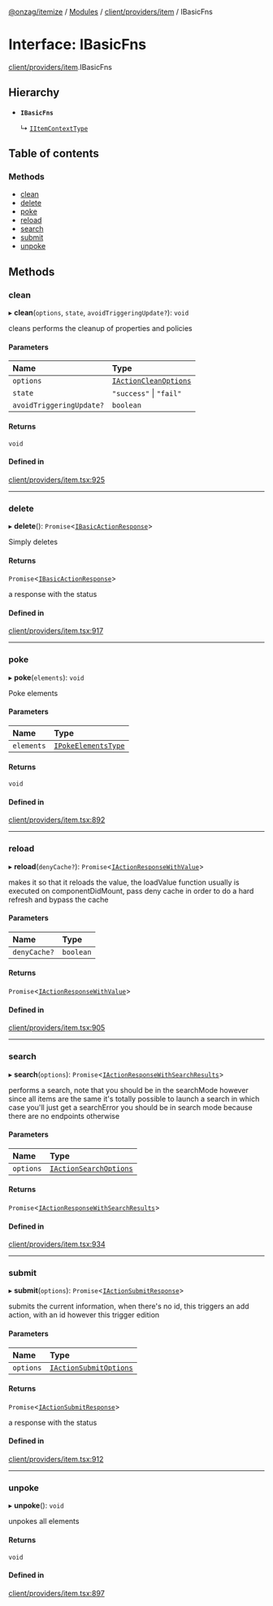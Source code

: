 [@onzag/itemize](../README.md) / [Modules](../modules.md) / [client/providers/item](../modules/client_providers_item.md) / IBasicFns

# Interface: IBasicFns

[client/providers/item](../modules/client_providers_item.md).IBasicFns

## Hierarchy

- **`IBasicFns`**

  ↳ [`IItemContextType`](client_providers_item.IItemContextType.md)

## Table of contents

### Methods

- [clean](client_providers_item.IBasicFns.md#clean)
- [delete](client_providers_item.IBasicFns.md#delete)
- [poke](client_providers_item.IBasicFns.md#poke)
- [reload](client_providers_item.IBasicFns.md#reload)
- [search](client_providers_item.IBasicFns.md#search)
- [submit](client_providers_item.IBasicFns.md#submit)
- [unpoke](client_providers_item.IBasicFns.md#unpoke)

## Methods

### clean

▸ **clean**(`options`, `state`, `avoidTriggeringUpdate?`): `void`

cleans performs the cleanup of properties and policies

#### Parameters

| Name | Type |
| :------ | :------ |
| `options` | [`IActionCleanOptions`](client_providers_item.IActionCleanOptions.md) |
| `state` | ``"success"`` \| ``"fail"`` |
| `avoidTriggeringUpdate?` | `boolean` |

#### Returns

`void`

#### Defined in

[client/providers/item.tsx:925](https://github.com/onzag/itemize/blob/f2db74a5/client/providers/item.tsx#L925)

___

### delete

▸ **delete**(): `Promise`<[`IBasicActionResponse`](client_providers_item.IBasicActionResponse.md)\>

Simply deletes

#### Returns

`Promise`<[`IBasicActionResponse`](client_providers_item.IBasicActionResponse.md)\>

a response with the status

#### Defined in

[client/providers/item.tsx:917](https://github.com/onzag/itemize/blob/f2db74a5/client/providers/item.tsx#L917)

___

### poke

▸ **poke**(`elements`): `void`

Poke elements

#### Parameters

| Name | Type |
| :------ | :------ |
| `elements` | [`IPokeElementsType`](client_providers_item.IPokeElementsType.md) |

#### Returns

`void`

#### Defined in

[client/providers/item.tsx:892](https://github.com/onzag/itemize/blob/f2db74a5/client/providers/item.tsx#L892)

___

### reload

▸ **reload**(`denyCache?`): `Promise`<[`IActionResponseWithValue`](client_providers_item.IActionResponseWithValue.md)\>

makes it so that it reloads the value, the loadValue function
usually is executed on componentDidMount, pass deny cache in order to
do a hard refresh and bypass the cache

#### Parameters

| Name | Type |
| :------ | :------ |
| `denyCache?` | `boolean` |

#### Returns

`Promise`<[`IActionResponseWithValue`](client_providers_item.IActionResponseWithValue.md)\>

#### Defined in

[client/providers/item.tsx:905](https://github.com/onzag/itemize/blob/f2db74a5/client/providers/item.tsx#L905)

___

### search

▸ **search**(`options`): `Promise`<[`IActionResponseWithSearchResults`](client_providers_item.IActionResponseWithSearchResults.md)\>

performs a search, note that you should be in the searchMode however
since all items are the same it's totally possible to launch a search
in which case you'll just get a searchError you should be in search
mode because there are no endpoints otherwise

#### Parameters

| Name | Type |
| :------ | :------ |
| `options` | [`IActionSearchOptions`](client_providers_item.IActionSearchOptions.md) |

#### Returns

`Promise`<[`IActionResponseWithSearchResults`](client_providers_item.IActionResponseWithSearchResults.md)\>

#### Defined in

[client/providers/item.tsx:934](https://github.com/onzag/itemize/blob/f2db74a5/client/providers/item.tsx#L934)

___

### submit

▸ **submit**(`options`): `Promise`<[`IActionSubmitResponse`](client_providers_item.IActionSubmitResponse.md)\>

submits the current information, when there's no id, this triggers an
add action, with an id however this trigger edition

#### Parameters

| Name | Type |
| :------ | :------ |
| `options` | [`IActionSubmitOptions`](client_providers_item.IActionSubmitOptions.md) |

#### Returns

`Promise`<[`IActionSubmitResponse`](client_providers_item.IActionSubmitResponse.md)\>

a response with the status

#### Defined in

[client/providers/item.tsx:912](https://github.com/onzag/itemize/blob/f2db74a5/client/providers/item.tsx#L912)

___

### unpoke

▸ **unpoke**(): `void`

unpokes all elements

#### Returns

`void`

#### Defined in

[client/providers/item.tsx:897](https://github.com/onzag/itemize/blob/f2db74a5/client/providers/item.tsx#L897)
